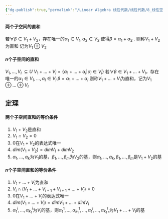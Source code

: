 ```yaml
---
{"dg-publish":true,"permalink":"/Linear Algebra 线性代数/线性代数/8_线性空间/定理与概念/直和/","tags":["线代","定理"]}
---
```


#### 两个子空间的直和
若$\forall \beta \in V_{1} + V_{2}$，存在唯一的$\alpha_{1} \in V_{1} , \alpha_{2} \in V_{2}$
使得$\beta = \alpha_{1} + \alpha_{2}$ . 则称$V_{1} + V_{2}$为直和
记为$V_{1} \oplus V_{2}$

#### $n$个子空间的直和
$V_{1},\dots,V_{l}\ \subseteq U$
$V_{1} +\dots +V_{l} = \{ \alpha_{1} + \dots +\alpha_{l} | \alpha_{i} \in V_{i} \}$
若$\forall \beta \in V_{1} +\dots +V_{l}$，存在唯一的$\alpha_{1} \in V_{1},\dots,\alpha_{l}\in V_{l}$
$\beta = \alpha_{1} + \dots + \alpha_{l}$
则称$V_{1} + \dots + V_{l}$为直和，记为$V_{1} \oplus \dots \oplus V_{l}$

## 定理
#### 两个子空间直和的等价条件
1. $V_{1}+V_{2}$是直和
2. $V_{1} \cap V_{2} = 0$
3. $0$在$V_{1} + V_{2}$的表达式唯一
4. $dim(V_{1} + V_{2}) = dimV_{1} + dimV_{2}$
5. $\alpha_{1},\dots,\alpha_{k}$为$V_{1}$的基，$\beta_{1},\dots,\beta_{m}$为$V_{2}$的基，则$\alpha_{1},\dots,\alpha_{k},\beta_{1},\dots,\beta_{m}$是$V_{1} + V_{2}$的基
#### $n$个子空间直和的等价条件
1. $V_{1} + \dots + V_{l}$为直和
2. $V_{i} \cap (V_{1} + \dots + V_{i-1} + V_{i+1} +\dots + V_{l}) = 0$
3. $0$在$V_{1} + \dots + V_{l}$的表达式唯一
4. $dim(V_{1} + \dots + V_{l}) = dimV_{1} + \dots + dimV_{l}$
5. $\alpha_{1}^{i},\dots,\alpha_{k_{1}}^{i}$为$V_{i}$的基，则$\alpha_{1}^{1},\dots,\alpha_{k_{1}}^{1},\dots,\alpha_{1}^{l},\dots,\alpha_{k_{1}}^{l}$,为$V_{1} + \dots + V_{l}$的基
